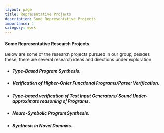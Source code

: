 ```yaml
---
layout: page
title: Representative Projects
description: Some Representative Projects
importance: 1
category: work
---
```

  

#### Some Representative Research Projects

Below are some of the research projects pursued in our group, besides these, there are several research ideas and directions under exploration:

- ##### Type-Based Program Synthesis.


- ##### Verification of Higher-Order Functional Programs/Parser Verification.


- ##### Type-based verification of Test Input Generators/ Sound Under-approximate reasoning of Programs.


- ##### Neuro-Symbolic Program Synthesis.


- ##### Synthesis in Novel Domains.